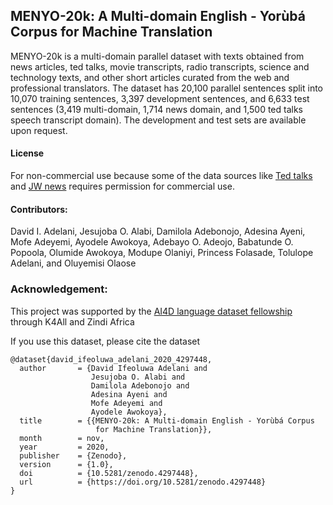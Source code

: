## MENYO-20k: A Multi-domain English - Yorùbá Corpus for Machine Translation

MENYO-20k is a multi-domain parallel dataset with texts obtained from news articles, ted talks, movie transcripts, radio transcripts, science and technology texts, and other short articles curated from the web and professional translators.  The dataset has 20,100 parallel sentences split into 10,070 training sentences, 3,397 development sentences, and 6,633 test sentences (3,419 multi-domain, 1,714 news domain, and 1,500 ted talks speech transcript domain). The development and test sets are available upon request. 

#### License
For non-commercial use because some of the data sources like [Ted talks](https://www.ted.com/about/our-organization/our-policies-terms/ted-talks-usage-policy) and [JW news](https://www.jw.org/en/terms-of-use/#link0) requires permission for commercial use. 



#### Contributors:

David I. Adelani, Jesujoba O. Alabi, Damilola Adebonojo, Adesina Ayeni, Mofe Adeyemi, Ayodele Awokoya, Adebayo O. Adeojo, Babatunde O. Popoola, Olumide Awokoya,  Modupe Olaniyi, Princess Folasade, Tolulope Adelani, and Oluyemisi Olaose


### Acknowledgement:

This project was supported by the [AI4D language dataset fellowship](https://www.k4all.org/project/language-dataset-fellowship/) through K4All and Zindi Africa

If you use this dataset, please cite the dataset
```
@dataset{david_ifeoluwa_adelani_2020_4297448,
  author       = {David Ifeoluwa Adelani and
                  Jesujoba O. Alabi and
                  Damilola Adebonojo and
                  Adesina Ayeni and
                  Mofe Adeyemi and
                  Ayodele Awokoya},
  title        = {{MENYO-20k: A Multi-domain English - Yorùbá Corpus 
                   for Machine Translation}},
  month        = nov,
  year         = 2020,
  publisher    = {Zenodo},
  version      = {1.0},
  doi          = {10.5281/zenodo.4297448},
  url          = {https://doi.org/10.5281/zenodo.4297448}
}
```
